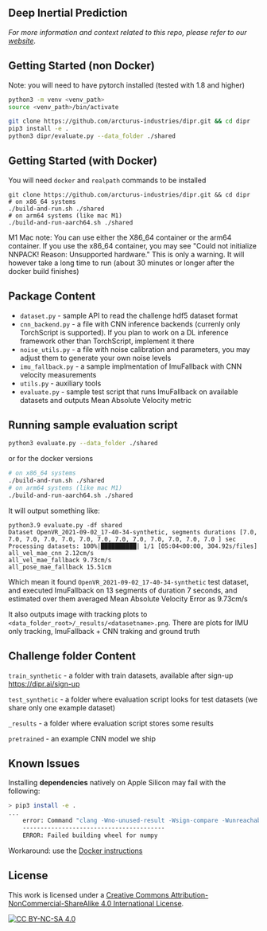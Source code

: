 Deep Inertial Prediction
----------------------------------
*For more information and context related to this repo, please refer to our [website](https://dipr.ai).*

## Getting Started (non Docker)
Note: you will need to have pytorch installed (tested with 1.8 and higher)
```bash
python3 -m venv <venv_path>
source <venv_path>/bin/activate

git clone https://github.com/arcturus-industries/dipr.git && cd dipr
pip3 install -e .
python3 dipr/evaluate.py --data_folder ./shared
```

## Getting Started (with Docker)
You will need `docker` and `realpath` commands to be installed
```
git clone https://github.com/arcturus-industries/dipr.git && cd dipr
# on x86_64 systems
./build-and-run.sh ./shared
# on arm64 systems (like mac M1)
./build-and-run-aarch64.sh ./shared
```
M1 Mac note: You can use either the X86_64 container or the arm64 container.  If you use the x86_64 container, you may see "Could not initialize NNPACK! Reason: Unsupported hardware." This is only a warning. It will however take a long time to run (about 30 minutes or longer after the docker build finishes)

## Package Content

 - `dataset.py` - sample API to read the challenge hdf5 dataset format
 - `cnn_backend.py` - a file with CNN inference backends (currenly only TorchScript is supported). If you plan to work on a DL inference framework other than TorchScript, implement it there
 - `noise_utils.py` - a file with noise calibration and parameters, you may adjust them to generate your own noise levels
 - `imu_fallback.py`  - a sample implmentation of ImuFallback with CNN velocity measurements
 - `utils.py` - auxiliary tools
 - `evaluate.py` - sample test script that runs ImuFallback on available datasets and outputs Mean Absolute Velocity metric


## Running sample evaluation script


```bash
python3 evaluate.py --data_folder ./shared
```

or for the docker versions
```bash
# on x86_64 systems
./build-and-run.sh ./shared
# on arm64 systems (like mac M1)
./build-and-run-aarch64.sh ./shared
```

It will output something like:
```
python3.9 evaluate.py -df shared
Dataset OpenVR_2021-09-02_17-40-34-synthetic, segments durations [7.0, 7.0, 7.0, 7.0, 7.0, 7.0, 7.0, 7.0, 7.0, 7.0, 7.0, 7.0, 7.0 ] sec
Processing datasets: 100%|██████████| 1/1 [05:04<00:00, 304.92s/files]
all_vel_mae_cnn 2.12cm/s
all_vel_mae_fallback 9.73cm/s
all_pose_mae_fallback 15.51cm
```

Which mean it found `OpenVR_2021-09-02_17-40-34-synthetic` test dataset, and executed ImuFallback on 13 segments of duration 7 seconds, and estimated over them averaged Mean Absolute Velocity Error as 9.73cm/s

It also outputs image with tracking plots to `<data_folder_root>/_results/<datasetname>.png`. There are plots for IMU only tracking, ImuFallback + CNN traking and ground truth

## Challenge folder Content

`train_synthetic` - a folder with train datasets, available after sign-up https://dipr.ai/sign-up

`test_synthetic` - a folder where evaluation script looks for test datasets (we share only one example dataset)

`_results` - a folder where evaluation script stores some results

`pretrained` - an example CNN model we ship

## Known Issues

Installing **dependencies** natively on Apple Silicon may fail with the following:
```bash
> pip3 install -e .
...
    error: Command "clang -Wno-unused-result -Wsign-compare -Wunreachable-code -fno-common -dynamic -DNDEBUG -g -fwrapv -O3 -Wall -iwithsysroot/System/Library/Frameworks/System.framework/PrivateHeaders -iwithsysroot/Applications/Xcode.app/Contents/Developer/Library/Frameworks/Python3.framework/Versions/3.8/Headers -arch arm64 -arch x86_64 -Werror=implicit-function-declaration -ftrapping-math -DNPY_INTERNAL_BUILD=1 -DHAVE_NPY_CONFIG_H=1 -D_FILE_OFFSET_BITS=64 -D_LARGEFILE_SOURCE=1 -D_LARGEFILE64_SOURCE=1 -DNO_ATLAS_INFO=3 -DHAVE_CBLAS -Ibuild/src.macosx-10.14-x86_64-3.8/numpy/core/src/common -Ibuild/src.macosx-10.14-x86_64-3.8/numpy/core/src/umath -Inumpy/core/include -Ibuild/src.macosx-10.14-x86_64-3.8/numpy/core/include/numpy -Ibuild/src.macosx-10.14-x86_64-3.8/numpy/distutils/include -Inumpy/core/src/common -Inumpy/core/src -Inumpy/core -Inumpy/core/src/npymath -Inumpy/core/src/multiarray -Inumpy/core/src/umath -Inumpy/core/src/npysort -Inumpy/core/src/_simd -I<venv_path>/include -I/Applications/Xcode.app/Contents/Developer/Library/Frameworks/Python3.framework/Versions/3.8/include/python3.8 -Ibuild/src.macosx-10.14-x86_64-3.8/numpy/core/src/common -Ibuild/src.macosx-10.14-x86_64-3.8/numpy/core/src/npymath -c numpy/core/src/multiarray/dragon4.c -o build/temp.macosx-10.14-x86_64-3.8/numpy/core/src/multiarray/dragon4.o -MMD -MF build/temp.macosx-10.14-x86_64-3.8/numpy/core/src/multiarray/dragon4.o.d -msse3 -I/System/Library/Frameworks/vecLib.framework/Headers" failed with exit status 1
    ----------------------------------------
    ERROR: Failed building wheel for numpy
```
Workaround: use the [Docker instructions](#getting-started-(with-docker))

## License

This work is licensed under a
[Creative Commons Attribution-NonCommercial-ShareAlike 4.0 International License][cc-by-nc-sa].

[![CC BY-NC-SA 4.0][cc-by-nc-sa-image]][cc-by-nc-sa]

[cc-by-nc-sa]: http://creativecommons.org/licenses/by-nc-sa/4.0/
[cc-by-nc-sa-image]: https://licensebuttons.net/l/by-nc-sa/4.0/88x31.png
[cc-by-nc-sa-shield]: https://img.shields.io/badge/License-CC%20BY--NC--SA%204.0-lightgrey.svg
